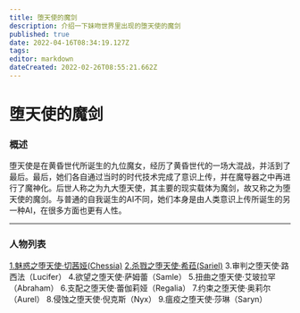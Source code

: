 ```yaml
---
title: 堕天使的魔剑
description: 介绍一下妹吻世界里出现的堕天使的魔剑
published: true
date: 2022-04-16T08:34:19.127Z
tags: 
editor: markdown
dateCreated: 2022-02-26T08:55:21.662Z
---
```


# 堕天使的魔剑
<h3>概述</h3>
堕天使是在黄昏世代所诞生的九位魔女，经历了黄昏世代的一场大混战，并活到了最后。最后，她们各自通过当时的时代技术完成了意识上传，并在魔导器之中再进行了魔神化。后世人称之为九大堕天使，其主要的现实载体为魔剑，故又称之为堕天使的魔剑。与普通的自我诞生的AI不同，她们本身是由人类意识上传所诞生的另一种AI，在很多方面也更有人性。

<hr>

<h3> 人物列表 </h3>

<a href="魅惑之堕天使·切茜娅(Chessia)">1.魅惑之堕天使·切茜娅(Chessia)</a>
<a href="杀戮之堕天使·希菈(Sariel)">2.杀戮之堕天使·希菈(Sariel)</a>
3.审判之堕天使·路西法（Lucifer）
4.欲望之堕天使·萨姆蕾（Samle）
5.扭曲之堕天使·艾玻拉罕（Abraham）
6.支配之堕天使·蕾伽莉娅（Regalia）
7.约束之堕天使·奥莉尔（Aurel）
8.侵蚀之堕天使·倪克斯（Nyx）
9.瘟疫之堕天使·莎琳（Saryn）
